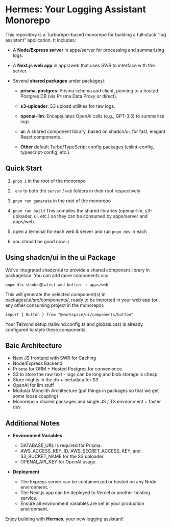 Hermes: Your Logging Assistant Monorepo
=======================================

This repository is a Turborepo–based monorepo for building a full‐stack “log assistant” application. It includes:

*   A **Node/Express server** in apps/server for processing and summarizing logs.
    
*   A **Next.js web app** in apps/web that uses SWR to interface with the server.
    
*   Several **shared packages** under packages/:
    
    *   **prisma-postgres**: Prisma schema and client, pointing to a hosted Postgres DB (via Prisma Data Proxy or direct).
        
    *   **s3-uploader**: S3 upload utilities for raw logs.
        
    *   **openai-llm**: Encapsulates OpenAI calls (e.g., GPT-3.5) to summarize logs.
        
    *   **ui**: A shared component library, based on shadcn/ui, for fast, elegant React components.
        
    *   **Other** default Turbo/TypeScript config packages (eslint-config, typescript-config, etc.).
        

Quick Start
-----------

1. `pnpm i` in the root of the monorepo
2. `.env` to both the `server` / `web` folders in their root respectively
3. `pnpm run generate` in the root of the monorepo
4. `pnpm run build` This compiles the shared libraries (openai-llm, s3-uploader, ui, etc.) so they can be consumed by apps/server and apps/web.
    
5.  open a terminal for each web & server and run `pnpm dev` in each 
6.  you should be good now :)
    

Using shadcn/ui in the ui Package
---------------------------------

We’ve integrated shadcn/ui to provide a shared component library in packages/ui. You can add more components via:

`pnpm dlx shadcn@latest add button -c apps/web`

This will generate the selected component(s) in packages/ui/src/components/, ready to be imported in your web app (or any other consuming project in the monorepo).

`import { Button } from "@workspace/ui/components/button"`

Your Tailwind setup (tailwind.config.ts and globals.css) is already configured to style these components.

Baic Architecture
----------------
* Next JS frontend with SWR for Caching
* Node/Express Backend
* Prisma for ORM + Hosted Postgres for convenience
* S3 to store the raw text - logs can be long and blob storage is cheap
* Store inights in the db + metadata for S3
* OpenAI for llm stuff
* Modular Monolith Architecture (put things in packages so that we get _some_ loose coupling)
* Monorepo = shared packages and single JS / TS environment + faster dev

Additional Notes
----------------

*   **Environment Variables**
    
    *   DATABASE\_URL is required for Prisma.
    *   AWS\_ACCESS\_KEY\_ID, AWS\_SECRET\_ACCESS\_KEY, and S3\_BUCKET\_NAME for the S3 uploader.
    *   OPENAI\_API\_KEY for OpenAI usage.
        
*   **Deployment**
    
    *   The Express server can be containerized or hosted on any Node environment.
    *   The Next.js app can be deployed to Vercel or another hosting service.
    *   Ensure all environment variables are set in your production environment.
        

Enjoy building with **Hermes**, your new logging assistant!